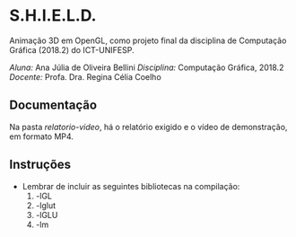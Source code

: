 # S.H.I.E.L.D.
Animação 3D em OpenGL, como projeto final da disciplina de Computação Gráfica (2018.2) do ICT-UNIFESP.

_Aluna:_ Ana Júlia de Oliveira Bellini
_Disciplina:_ Computação Gráfica, 2018.2
_Docente:_ Profa. Dra. Regina Célia Coelho

## Documentação
Na pasta _relatorio-video_, há o relatório exigido e o vídeo de demonstração, em formato MP4.

## Instruções
- Lembrar de incluir as seguintes bibliotecas na compilação:
    1. -lGL
    2. -lglut
    3. -lGLU
    4. -lm